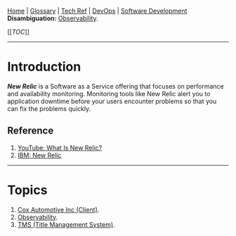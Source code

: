 [Home](/Slalom-LLC/Slalom-Consulting) | [Glossary](/Glossary) | [Tech Ref](/Tech-Ref) | [DevOps](/Tech-Ref/Software-Development/DevOps-\(Development-and-IT-Operations\)) | [Software Development](/Tech-Ref/Software-Development)
**Disambiguation:** [Observability](/Tech-Ref/Software-Development/DevOps-\(Development-and-IT-Operations\)/Observability).

[[_TOC_]]

---
# Introduction
***New Relic*** is a Software as a Service offering that focuses on performance and availability monitoring. Monitoring tools like New Relic alert you to application downtime before your users encounter problems so that you can fix the problems quickly.

## Reference
1. [YouTube: What Is New Relic?](https://www.youtube.com/watch?v=A_Awh607y94)
1. [IBM: New Relic](https://www.ibm.com/garage/method/practices/manage/tool_new_relic/)

---
# Topics
1. [Cox Automotive Inc (Client)](/Clients/CAI-\(Cox-Automotive-Inc\)).
1. [Observability](/Tech-Ref/Software-Development/DevOps-\(Development-and-IT-Operations\)/Observability).
1. [TMS (Title Management System)](/Clients/CAI-\(Cox-Automotive-Inc\)/Infrastructure-\(CAI\)/Systems-and-Services-\(CAI\)/TMS).
